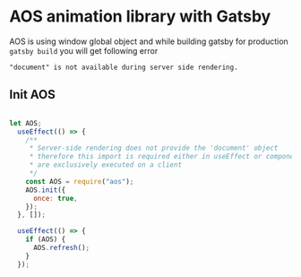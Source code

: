 # AOS animation library with Gatsby

AOS is using window global object and while building gatsby for production `gatsby build` you will get following error

```"document" is not available during server side rendering.```

## Init AOS
```js

let AOS;
  useEffect(() => {
    /**
     * Server-side rendering does not provide the 'document' object
     * therefore this import is required either in useEffect or componentDidMount as they
     * are exclusively executed on a client
     */
    const AOS = require("aos");
    AOS.init({
      once: true,
    });
  }, []);

  useEffect(() => {
    if (AOS) {
      AOS.refresh();
    }
  });
```
